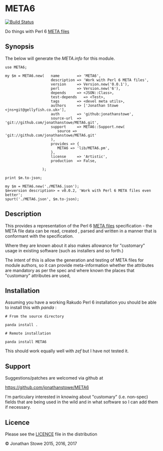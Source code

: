 # META6

[![Build Status](https://travis-ci.org/jonathanstowe/META6.svg?branch=master)](https://travis-ci.org/jonathanstowe/META6)

Do things with Perl 6 [META files](http://design.perl6.org/S22.html#META6.json)

## Synopsis

The below will generate the  *META.info* for this module.

```
use META6;

my $m = META6.new(   name        => 'META6',
                     description => 'Work with Perl 6 META files',
                     version     => Version.new('0.0.1'),
                     perl        => Version.new('6'),
                     depends     => <JSON::Class>,
                     test-depends   => <Test>,
                     tags        => <devel meta utils>,
                     authors     => ['Jonathan Stowe <jns+git@gellyfish.co.uk>'],
                     auth        => 'github:jonathanstowe',
                     source-url  => 'git://github.com/jonathanstowe/META6.git',
                     support     => META6::Support.new(
                        source => 'git://github.com/jonathanstowe/META6.git'
                     ),
                     provides => {
                        META6 => 'lib/META6.pm',
                     },
                     license     => 'Artistic',
                     production  => False,

                 );

print $m.to-json;

my $m = META6.new('./META6.json');
$m<version description> = v0.0.2, 'Work with Perl 6 META files even better';
spurt('./META6.json', $m.to-json);
```
## Description

This provides a representation of the Perl 6 [META
files](http://design.perl6.org/S22.html#META6.json) specification -
the META file data can be read, created , parsed and written in a manner
that is conformant with the specification.

Where they are known about it also makes allowance for "customary"
usage in existing software (such as installers and so forth.)

The intent of this is allow the generation and testing of META files for
module authors, so it can provide meta-information whether the attributes
are mandatory as per the spec and where known the places that "customary"
attributes are used,


## Installation

Assuming you have a working Rakudo Perl 6 installation you should be able to
install this with *panda* :

    # From the source directory
   
    panda install .

    # Remote installation

    panda install META6

This should work equally well with *zef* but I have not tested it.

## Support

Suggestions/patches are welcomed via github at

https://github.com/jonathanstowe/META6

I'm particulary interested in knowing about "customary" (i.e. non-spec)
fields that are being used in the wild and in what software so I can
add them if necessary.

## Licence

Please see the [LICENCE](LICENCE) file in the distribution

© Jonathan Stowe 2015, 2016, 2017

